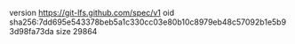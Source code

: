 version https://git-lfs.github.com/spec/v1
oid sha256:7dd695e543378beb5a1c330cc03e80b10c8979eb48c57092b1e5b93d98fa73da
size 29864
